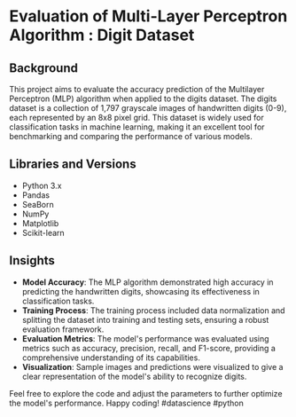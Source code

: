 # Evaluation of Multi-Layer Perceptron Algorithm : Digit Dataset

## Background
This project aims to evaluate the accuracy prediction of the Multilayer Perceptron (MLP) algorithm when applied to the digits dataset. The digits dataset is a collection of 1,797 grayscale images of handwritten digits (0-9), each represented by an 8x8 pixel grid. This dataset is widely used for classification tasks in machine learning, making it an excellent tool for benchmarking and comparing the performance of various models.

## Libraries and Versions
- Python 3.x
- Pandas
- SeaBorn
- NumPy
- Matplotlib
- Scikit-learn

## Insights
- **Model Accuracy**: The MLP algorithm demonstrated high accuracy in predicting the handwritten digits, showcasing its effectiveness in classification tasks.
- **Training Process**: The training process included data normalization and splitting the dataset into training and testing sets, ensuring a robust evaluation framework.
- **Evaluation Metrics**: The model's performance was evaluated using metrics such as accuracy, precision, recall, and F1-score, providing a comprehensive understanding of its capabilities.
- **Visualization**: Sample images and predictions were visualized to give a clear representation of the model's ability to recognize digits.

Feel free to explore the code and adjust the parameters to further optimize the model's performance. Happy coding!
#datascience #python
